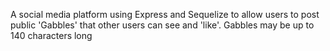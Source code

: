 A social media platform using Express and Sequelize to allow users to post public 'Gabbles' that other users can see and 'like'. Gabbles may be up to 140 characters long
